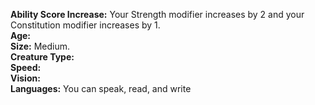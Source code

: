 **Ability Score Increase:** Your Strength modifier increases by 2 and your Constitution modifier increases by 1.  
**Age:**  
**Size:** Medium.  
**Creature Type:**  
**Speed:**  
**Vision:**  
**Languages:** You can speak, read, and write